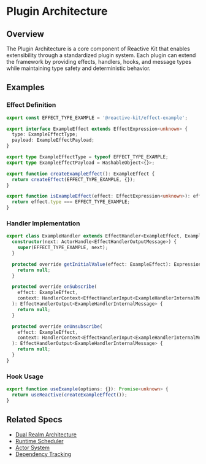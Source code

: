 # Plugin Architecture

## Overview
The Plugin Architecture is a core component of Reactive Kit that enables extensibility through a standardized plugin system. Each plugin can extend the framework by providing effects, handlers, hooks, and message types while maintaining type safety and deterministic behavior.

## Examples

### Effect Definition
```typescript
export const EFFECT_TYPE_EXAMPLE = '@reactive-kit/effect-example';

export interface ExampleEffect extends EffectExpression<unknown> {
  type: ExampleEffectType;
  payload: ExampleEffectPayload;
}

export type ExampleEffectType = typeof EFFECT_TYPE_EXAMPLE;
export type ExampleEffectPayload = HashableObject<{}>;

export function createExampleEffect(): ExampleEffect {
  return createEffect(EFFECT_TYPE_EXAMPLE, {});
}

export function isExampleEffect(effect: EffectExpression<unknown>): effect is ExampleEffect {
  return effect.type === EFFECT_TYPE_EXAMPLE;
}
```

### Handler Implementation
```typescript
export class ExampleHandler extends EffectHandler<ExampleEffect, ExampleHandlerInternalMessage> {
  constructor(next: ActorHandle<EffectHandlerOutputMessage>) {
    super(EFFECT_TYPE_EXAMPLE, next);
  }

  protected override getInitialValue(effect: ExampleEffect): Expression<any> | null {
    return null;
  }

  protected override onSubscribe(
    effect: ExampleEffect,
    context: HandlerContext<EffectHandlerInput<ExampleHandlerInternalMessage>>,
  ): EffectHandlerOutput<ExampleHandlerInternalMessage> {
    return null;
  }

  protected override onUnsubscribe(
    effect: ExampleEffect,
    context: HandlerContext<EffectHandlerInput<ExampleHandlerInternalMessage>>,
  ): EffectHandlerOutput<ExampleHandlerInternalMessage> {
    return null;
  }
}
```

### Hook Usage
```typescript
export function useExample(options: {}): Promise<unknown> {
  return useReactive(createExampleEffect());
}
```

## Related Specs
- [Dual Realm Architecture](./dual-realm-architecture.spec.md)
- [Runtime Scheduler](./runtime-scheduler.spec.md)
- [Actor System](./actor-system.spec.md)
- [Dependency Tracking](./dependency-tracking.spec.md) 
